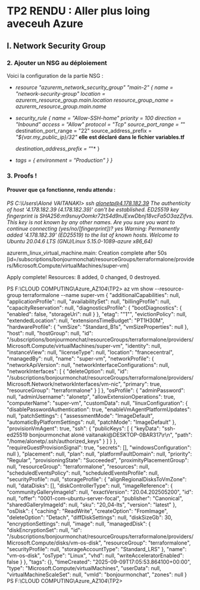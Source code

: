 # TP2 RENDU : Aller plus loing aveceuh Azure

## I. Network Security Group

### 2. Ajouter un NSG au déploiement

Voici la configuration de la partie NSG :

- *resource "azurerm_network_security_group" "main-2" {
  name                = "network-security-group"
  location            = azurerm_resource_group.main.location
  resource_group_name = azurerm_resource_group.main.name*

 - *security_rule {
    name                       = "Allow-SSH-home"
    priority                   = 100
    direction                  = "Inbound"
    access                     = "Allow"
    protocol                   = "Tcp"
    source_port_range          = "*"
    destination_port_range     = "22"
    source_address_prefix      = *"${var.my_public_ip}/32"* **elle est déclaré dans le fichier variables.tf** 

    *destination_address_prefix = "*"*
  }

 - *tags = {
    environment = "Production"
  }
}* 
### 3. Proofs !

#### Prouver que ça fonctionne, rendu attendu :

*PS C:\Users\Aloné VAITANAKI> ssh alonetp@4.178.182.39
The authenticity of host '4.178.182.39 (4.178.182.39)' can't be established.
ED25519 key fingerprint is SHA256:m9snuyOomkr72tS4d9nJExwDbnj18vcFa5O3azZifvs.
This key is not known by any other names.
Are you sure you want to continue connecting (yes/no/[fingerprint])? yes
Warning: Permanently added '4.178.182.39' (ED25519) to the list of known hosts.
Welcome to Ubuntu 20.04.6 LTS (GNU/Linux 5.15.0-1089-azure x86_64)*






azurerm_linux_virtual_machine.main: Creation complete after 50s [id=/subscriptions/bonjourmonchat/resourceGroups/terraformalone/providers/Microsoft.Compute/virtualMachines/super-vm]

Apply complete! Resources: 8 added, 0 changed, 0 destroyed.


PS F:\CLOUD COMPUTING\Azure_AZ104\TP2> az vm show --resource-group terraformalone --name super-vm
{
  "additionalCapabilities": null,
  "applicationProfile": null,
  "availabilitySet": null,
  "billingProfile": null,
  "capacityReservation": null,
  "diagnosticsProfile": {
    "bootDiagnostics": {
      "enabled": false,
      "storageUri": null
    }
  },
  "etag": "\"1\"",
  "evictionPolicy": null,
  "extendedLocation": null,
  "extensionsTimeBudget": "PT1H30M",
  "hardwareProfile": {
    "vmSize": "Standard_B1s",
    "vmSizeProperties": null
  },
  "host": null,
  "hostGroup": null,
  "id": "/subscriptions/bonjourmonchat/resourceGroups/terraformalone/providers/Microsoft.Compute/virtualMachines/super-vm",
  "identity": null,
  "instanceView": null,
  "licenseType": null,
  "location": "francecentral",
  "managedBy": null,
  "name": "super-vm",
  "networkProfile": {
    "networkApiVersion": null,
    "networkInterfaceConfigurations": null,
    "networkInterfaces": [
      {
        "deleteOption": null,
        "id": "/subscriptions/bonjourmonchat/resourceGroups/terraformalone/providers/Microsoft.Network/networkInterfaces/vm-nic",
        "primary": true,
        "resourceGroup": "terraformalone"
      }
    ]
  },
  "osProfile": {
    "adminPassword": null,
    "adminUsername": "alonetp",
    "allowExtensionOperations": true,
    "computerName": "super-vm",
    "customData": null,
    "linuxConfiguration": {
      "disablePasswordAuthentication": true,
      "enableVmAgentPlatformUpdates": null,
      "patchSettings": {
        "assessmentMode": "ImageDefault",
        "automaticByPlatformSettings": null,
        "patchMode": "ImageDefault"
      },
      "provisionVmAgent": true,
      "ssh": {
        "publicKeys": [
          {
            "keyData": "ssh-ed25519 bonjourmonchat aloné vaitanaki@DESKTOP-0BAR317\r\n",
            "path": "/home/alonetp/.ssh/authorized_keys"
          }
        ]
      }
    },
    "requireGuestProvisionSignal": true,
    "secrets": [],
    "windowsConfiguration": null
  },
  "placement": null,
  "plan": null,
  "platformFaultDomain": null,
  "priority": "Regular",
  "provisioningState": "Succeeded",
  "proximityPlacementGroup": null,
  "resourceGroup": "terraformalone",
  "resources": null,
  "scheduledEventsPolicy": null,
  "scheduledEventsProfile": null,
  "securityProfile": null,
  "storageProfile": {
    "alignRegionalDisksToVmZone": null,
    "dataDisks": [],
    "diskControllerType": null,
    "imageReference": {
      "communityGalleryImageId": null,
      "exactVersion": "20.04.202505200",
      "id": null,
      "offer": "0001-com-ubuntu-server-focal",
      "publisher": "Canonical",
      "sharedGalleryImageId": null,
      "sku": "20_04-lts",
      "version": "latest"
    },
    "osDisk": {
      "caching": "ReadWrite",
      "createOption": "FromImage",
      "deleteOption": "Detach",
      "diffDiskSettings": null,
      "diskSizeGb": 30,
      "encryptionSettings": null,
      "image": null,
      "managedDisk": {
        "diskEncryptionSet": null,
        "id": "/subscriptions/bonjourmonchat/resourceGroups/terraformalone/providers/Microsoft.Compute/disks/vm-os-disk",
        "resourceGroup": "terraformalone",
        "securityProfile": null,
        "storageAccountType": "Standard_LRS"
      },
      "name": "vm-os-disk",
      "osType": "Linux",
      "vhd": null,
      "writeAcceleratorEnabled": false
    }
  },
  "tags": {},
  "timeCreated": "2025-09-09T17:05:53.864100+00:00",
  "type": "Microsoft.Compute/virtualMachines",
  "userData": null,
  "virtualMachineScaleSet": null,
  "vmId": "bonjourmonchat",
  "zones": null
}
PS F:\CLOUD COMPUTING\Azure_AZ104\TP2> 